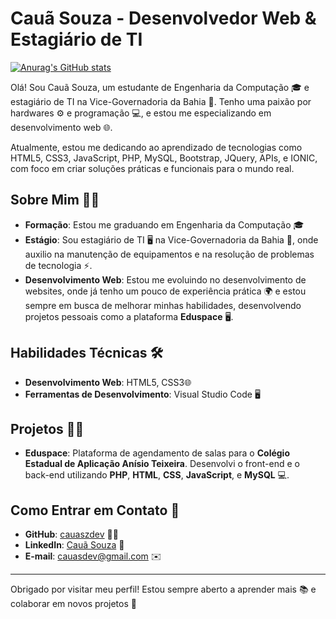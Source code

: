 # Cauã Souza - Desenvolvedor Web & Estagiário de TI

[![Anurag's GitHub stats](https://github-readme-stats.vercel.app/api?username=cauaszdev)](https://github.com/anuraghazra/github-readme-stats)

Olá! Sou Cauã Souza, um estudante de Engenharia da Computação 🎓 e estagiário de TI na Vice-Governadoria da Bahia 🏢. Tenho uma paixão por hardwares ⚙️ e programação 💻, e estou me especializando em desenvolvimento web 🌐.

Atualmente, estou me dedicando ao aprendizado de tecnologias como HTML5, CSS3, JavaScript, PHP, MySQL, Bootstrap, JQuery, APIs, e IONIC, com foco em criar soluções práticas e funcionais para o mundo real.

## Sobre Mim 👨‍💻

- **Formação**: Estou me graduando em Engenharia da Computação 🎓
- **Estágio**: Sou estagiário de TI 🖥️ na Vice-Governadoria da Bahia 🏢, onde auxilio na manutenção de equipamentos e na resolução de problemas de tecnologia ⚡.
- **Desenvolvimento Web**: Estou me evoluindo no desenvolvimento de websites, onde já tenho um pouco de experiência prática 🌍 e estou sempre em busca de melhorar minhas habilidades, desenvolvendo projetos pessoais como a plataforma **Eduspace** 🖥️.

## Habilidades Técnicas 🛠️

- **Desenvolvimento Web**: HTML5, CSS3🌐
- **Ferramentas de Desenvolvimento**: Visual Studio Code 🖥️

## Projetos 🧑‍💻

- **Eduspace**: Plataforma de agendamento de salas para o **Colégio Estadual de Aplicação Anísio Teixeira**. Desenvolvi o front-end e o back-end utilizando **PHP**, **HTML**, **CSS**, **JavaScript**, e **MySQL** 💻.

## Como Entrar em Contato 📧

- **GitHub**: [cauaszdev](https://github.com/cauaszdev) 🧑‍💻
- **LinkedIn**: [Cauã Souza](https://www.linkedin.com/in/cauã-souza-7485ab1a6/) 🔗
- **E-mail**: cauasdev@gmail.com ✉️

---

Obrigado por visitar meu perfil! Estou sempre aberto a aprender mais 📚 e colaborar em novos projetos 🚀
